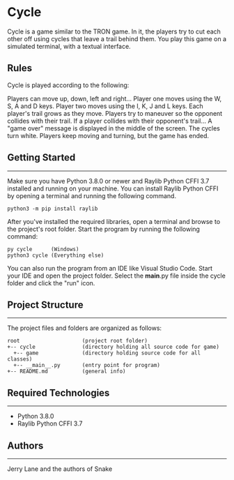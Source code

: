 # Cycle
Cycle is a game similar to the TRON game. In it, the players try to cut each other 
off using cycles that leave a trail behind them. You play this game on a simulated 
terminal, with a textual interface.

## Rules
Cycle is played according to the following:

  Players can move up, down, left and right...
    Player one moves using the W, S, A and D keys.
    Player two moves using the I, K, J and L keys.
  Each player's trail grows as they move.
    Players try to maneuver so the opponent collides with their trail.
  If a player collides with their opponent's trail...
    A "game over" message is displayed in the middle of the screen.
    The cycles turn white.
    Players keep moving and turning, but the game has ended.

## Getting Started
---
Make sure you have Python 3.8.0 or newer and Raylib Python CFFI 3.7 installed and running on your machine. You can install Raylib Python CFFI by opening a terminal and running the following command.
```
python3 -m pip install raylib
```
After you've installed the required libraries, open a terminal and browse to the project's root folder. Start the program by running the following command:
```
py cycle      (Windows)
python3 cycle (Everything else)
```
You can also run the program from an IDE like Visual Studio Code. Start your IDE and open the 
project folder. Select the __main__.py file inside the cycle folder and click the "run" icon.

## Project Structure
---
The project files and folders are organized as follows:
```
root                    (project root folder)
+-- cycle               (directory holding all source code for game)
  +-- game              (directory holding source code for all classes)
  +-- __main__.py       (entry point for program)
+-- README.md           (general info)
```
## Required Technologies
---
* Python 3.8.0
* Raylib Python CFFI 3.7

## Authors
---
Jerry Lane and the authors of Snake
